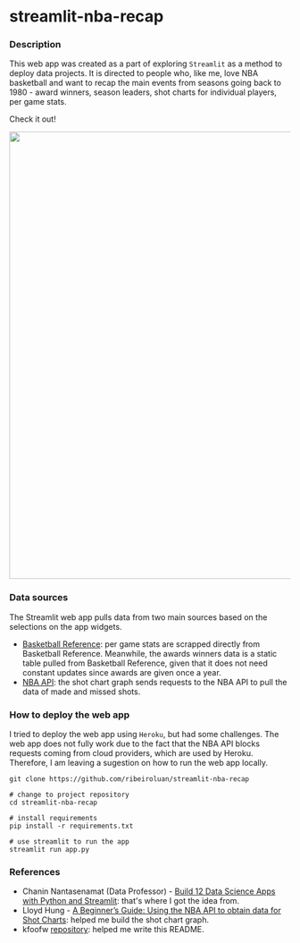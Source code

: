 # streamlit-nba-recap

### Description

This web app was created as a part of exploring `Streamlit` as a method to deploy data projects. It is directed to people who, like me, love NBA basketball and want to recap the main events from seasons going back to 1980 - award winners, season leaders, shot charts for individual players, per game stats.

Check it out!

<p align = "center">
    <img src="nba-recap-demo.gif" width = 800>
</p>

### Data sources

The Streamlit web app pulls data from two main sources based on the selections on the app widgets.
- [Basketball Reference](https://www.basketball-reference.com/): per game stats are scrapped directly from Basketball Reference. Meanwhile, the awards winners data is a  static table pulled from Basketball Reference, given that it does not need constant updates since awards are given once a year.
- [NBA API](https://github.com/swar/nba_api): the shot chart graph sends requests to the NBA API to pull the data of made and missed shots.

### How to deploy the web app

I tried to deploy the web app using `Heroku`, but had some challenges. The web app does not fully work due to the fact that the NBA API blocks requests coming from cloud providers, which are used by Heroku. Therefore, I am leaving a sugestion on how to run the web app locally.

```
git clone https://github.com/ribeiroluan/streamlit-nba-recap

# change to project repository
cd streamlit-nba-recap

# install requirements
pip install -r requirements.txt

# use streamlit to run the app
streamlit run app.py
```

### References

- Chanin Nantasenamat (Data Professor) - [Build 12 Data Science Apps with Python and Streamlit](https://www.youtube.com/watch?v=JwSS70SZdyM): that's where I got the idea from.
- Lloyd Hung - [A Beginner’s Guide: Using the NBA API to obtain data for Shot Charts](https://lloydhung.medium.com/a-beginners-guide-using-the-nba-api-to-obtain-data-for-shot-charts-part-1-799c679f99e1): helped me build the shot chart graph.
- kfoofw [repository](https://github.com/kfoofw/nba-shot-chart-streamlit#readme): helped me write this README.
